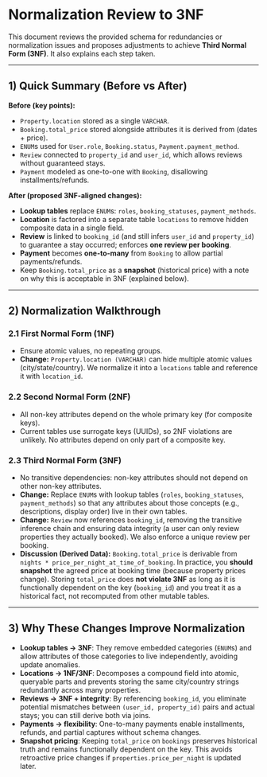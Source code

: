 
# Normalization Review to 3NF

This document reviews the provided schema for redundancies or normalization issues and proposes adjustments to achieve **Third Normal Form (3NF)**. It also explains each step taken.

---

## 1) Quick Summary (Before vs After)

**Before (key points):**

- `Property.location` stored as a single `VARCHAR`.
- `Booking.total_price` stored alongside attributes it is derived from (dates + price).
- `ENUM`s used for `User.role`, `Booking.status`, `Payment.payment_method`.
- `Review` connected to `property_id` and `user_id`, which allows reviews without guaranteed stays.
- `Payment` modeled as one-to-one with `Booking`, disallowing installments/refunds.

**After (proposed 3NF-aligned changes):**

- **Lookup tables** replace `ENUM`s: `roles`, `booking_statuses`, `payment_methods`.
- **Location** is factored into a separate table `locations` to remove hidden composite data in a single field.
- **Review** is linked to `booking_id` (and still infers `user_id` and `property_id`) to guarantee a stay occurred; enforces **one review per booking**.
- **Payment** becomes **one-to-many** from `Booking` to allow partial payments/refunds.
- Keep `Booking.total_price` as a **snapshot** (historical price) with a note on why this is acceptable in 3NF (explained below).

---

## 2) Normalization Walkthrough

### 2.1 First Normal Form (1NF)

- Ensure atomic values, no repeating groups.
- **Change:** `Property.location (VARCHAR)` can hide multiple atomic values (city/state/country). We normalize it into a `locations` table and reference it with `location_id`.

### 2.2 Second Normal Form (2NF)

- All non-key attributes depend on the whole primary key (for composite keys).
- Current tables use surrogate keys (UUIDs), so 2NF violations are unlikely. No attributes depend on only part of a composite key.

### 2.3 Third Normal Form (3NF)

- No transitive dependencies: non-key attributes should not depend on other non-key attributes.
- **Change:** Replace `ENUM`s with lookup tables (`roles`, `booking_statuses`, `payment_methods`) so that any attributes about those concepts (e.g., descriptions, display order) live in their own tables.
- **Change:** `Review` now references `booking_id`, removing the transitive inference chain and ensuring data integrity (a user can only review properties they actually booked). We also enforce a unique review per booking.
- **Discussion (Derived Data):** `Booking.total_price` is derivable from `nights * price_per_night_at_time_of_booking`. In practice, you **should snapshot** the agreed price at booking time (because property prices change). Storing `total_price` does **not violate 3NF** as long as it is functionally dependent on the key (`booking_id`) and you treat it as a historical fact, not recomputed from other mutable tables.

---

## 3) Why These Changes Improve Normalization

- **Lookup tables → 3NF**: They remove embedded categories (`ENUM`s) and allow attributes of those categories to live independently, avoiding update anomalies.
- **Locations → 1NF/3NF**: Decomposes a compound field into atomic, queryable parts and prevents storing the same city/country strings redundantly across many properties.
- **Reviews → 3NF + integrity**: By referencing `booking_id`, you eliminate potential mismatches between `(user_id, property_id)` pairs and actual stays; you can still derive both via joins.
- **Payments → flexibility**: One-to-many payments enable installments, refunds, and partial captures without schema changes.
- **Snapshot pricing**: Keeping `total_price` on `bookings` preserves historical truth and remains functionally dependent on the key. This avoids retroactive price changes if `properties.price_per_night` is updated later.